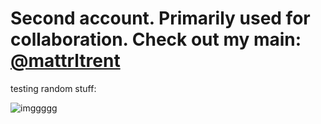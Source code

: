 # Second account. Primarily used for collaboration. Check out my main: [@mattrltrent](https://github.com/mattrltrent)

testing random stuff:

![imggggg](https://stackoverflow-badge.herokuapp.com/stack_overflow?username=13029516&period=year)
